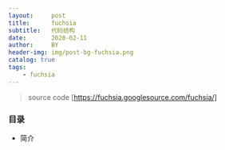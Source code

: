 ```yaml
---
layout:     post
title:      fuchsia
subtitle:   代码结构
date:       2020-02-11
author:     BY
header-img: img/post-bg-fuchsia.png
catalog: true
tags:
    - fuchsia
---
```


> source code [https://fuchsia.googlesource.com/fuchsia/]

### 目录

- 简介
